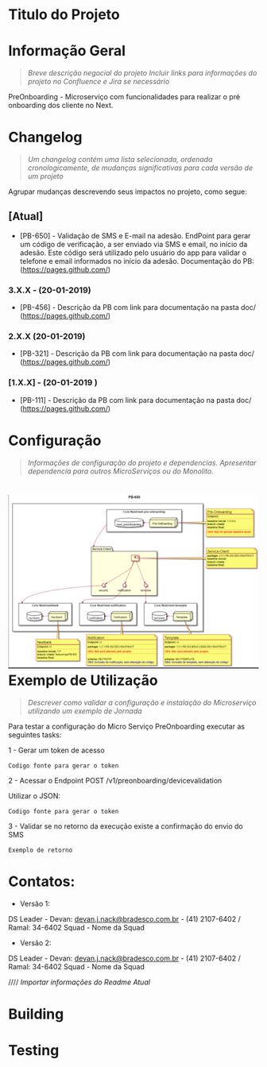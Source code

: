 Titulo do Projeto
=============================

Informação Geral
=============================
> *Breve descrição negocial do projeto
Incluir links para informações do projeto no Confluence e Jira se necessário*

PreOnboarding - Microserviço com funcionalidades  para realizar o pré onboarding dos cliente no Next.



Changelog
=============================
> *Um changelog contém uma lista selecionada, ordenada cronologicamente, de mudanças significativas para cada versão de um projeto*


Agrupar mudanças descrevendo seus impactos no projeto, como segue:

## [Atual]
- [PB-650] - Validação de SMS e E-mail na adesão.  EndPoint para gerar um código de verificação, a ser enviado via SMS e email, no início da adesão. Este código será utilizado pelo usuário do app para validar  o telefone e email informados no início da adesão. Documentação do PB: (https://pages.github.com/)

### 3.X.X - (20-01-2019)
- [PB-456] - Descrição da PB com link para documentação na pasta doc/ (https://pages.github.com/)

### 2.X.X (20-01-2019) 
- [PB-321] - Descrição da PB com link para documentação na pasta doc/ (https://pages.github.com/)

### [1.X.X] - (20-01-2019 )
- [PB-111] - Descrição da PB com link para documentação na pasta doc/ (https://pages.github.com/)


Configuração
=============================
> *Informações de configuração do projeto e dependencias.
Apresentar dependencia para outros MicroServiços ou do Monolito.*

![Diagrama de Contexto](https://github.com/alvaroqv/changelog/blob/master/diagrama_contexto.png)
Exemplo de Utilização
=============================
> *Descrever como validar a configuração e instalação do Microserviço utilizando um exemplo de Jornada*

Para testar a  configuração do Micro Serviço PreOnboarding executar as seguintes tasks:

1 - Gerar um token de acesso 
```
Codigo fonte para gerar o token
```

2 - Acessar o Endpoint POST /v1/preonboarding/devicevalidation

Utilizar o JSON:
```
Codigo fonte para gerar o token
```
3 - Validar se no retorno da execução existe a confirmação do envio do SMS 
```
Exemplo de retorno
```

Contatos:
=============================
- Versão 1:

DS Leader - Devan: devan.j.nack@bradesco.com.br - (41) 2107-6402 / Ramal: 34-6402
Squad - Nome da Squad 

- Versão 2:

DS Leader - Devan: devan.j.nack@bradesco.com.br - (41) 2107-6402 / Ramal: 34-6402
Squad - Nome da Squad 



////
*Importar informações do Readme Atual*

Building
=============================


Testing
=============================




